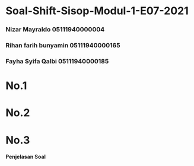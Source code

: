 # Soal-Shift-Sisop-Modul-1-E07-2021

### Nizar Mayraldo	    	05111940000004
### Rihan farih bunyamin	05111940000165
### Fayha Syifa Qalbi   	05111940000185

# No.1

# No.2

# No.3
#### Penjelasan Soal


